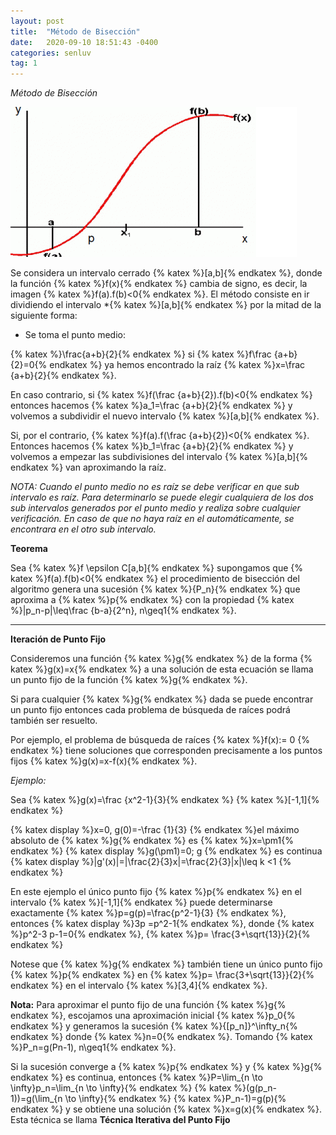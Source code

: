 ```yaml
---
layout: post
title:  "Método de Bisección"
date:   2020-09-10 18:51:43 -0400
categories: senluv
tag: 1
---
```


*Método de Bisección*

![biseccion](/assets/images/biseccion.png)

Se considera un intervalo cerrado {% katex %}[a,b]{% endkatex %}, donde la función {% katex %}f(x){% endkatex %} cambia de signo, es decir, la imagen {% katex %}f(a).f(b)<0{% endkatex %}. El método consiste en ir dividiendo el intervalo *{% katex %}[a,b]{% endkatex %} por la mitad de la siguiente forma: 

- Se toma el punto medio:

{% katex %}\frac{a+b}{2}{% endkatex %}   si  {% katex %}f\frac {a+b}{2}=0{% endkatex %}  ya hemos encontrado la raíz 
{% katex %}x=\frac {a+b}{2}{% endkatex %}. 

En caso contrario, si  {% katex %}f(\frac {a+b}{2}).f(b)<0{% endkatex %} entonces hacemos {% katex %}a_1=\frac {a+b}{2}{% endkatex %} y volvemos a subdividir el nuevo intervalo {% katex %}[a,b]{% endkatex %}. 

Si, por el contrario,  {% katex %}f(a).f(\frac {a+b}{2})<0{% endkatex %}. Entonces hacemos {% katex %}b_1=\frac {a+b}{2}{% endkatex %} y volvemos a empezar las subdivisiones del intervalo {% katex %}[a,b]{% endkatex %} van aproximando la raíz. 

*NOTA: Cuando el punto medio no es raíz se debe verificar en que sub intervalo es raíz. Para determinarlo se puede elegir cualquiera de los dos sub intervalos generados por el punto medio y realiza sobre cualquier verificación. En caso de que no haya raíz en el automáticamente, se encontrara en el otro sub intervalo.*

**Teorema**

Sea {% katex %}f \epsilon C[a,b]{% endkatex %} supongamos que {% katex %}f(a).f(b)<0{% endkatex %} el procedimiento de bisección del algoritmo genera una sucesión {% katex %}{P_n}{% endkatex %} que aproxima a {% katex %}p{% endkatex %} con la propiedad {% katex %}|p_n-p|\leq\frac {b-a}{2^n}, n\geq1{% endkatex %}.


______________________

**Iteración de Punto Fijo**


Consideremos una función {% katex %}g{% endkatex %} de la forma {% katex %}g(x)=x{% endkatex %} a una solución de esta ecuación se llama un punto fijo de la función {% katex %}g{% endkatex %}. 

Si para cualquier {% katex %}g{% endkatex %} dada se puede encontrar un punto fijo entonces cada problema de búsqueda de raíces podrá también ser resuelto. 


Por ejemplo, el problema de búsqueda de raíces {% katex %}f(x):= 0 {% endkatex %} tiene soluciones que corresponden precisamente a los puntos fijos {% katex %}g(x)=x-f(x){% endkatex %}.


*Ejemplo:* 

Sea {% katex %}g(x)=\frac {x^2-1}{3}{% endkatex %} {% katex %}[-1,1]{% endkatex %}

{% katex display %}x=0, g(0)=-\frac {1}{3} {% endkatex %}el máximo absoluto de {% katex %}g{% endkatex %} es {% katex %}x=\pm1{% endkatex %}
{% katex display %}g(\pm1)=0; g {% endkatex %} es continua
{% katex display %}|g'(x)|=|\frac{2}{3}x|=\frac{2}{3}|x|\leq k <1 {% endkatex %}

En este ejemplo el único punto fijo {% katex %}p{% endkatex %} en el intervalo {% katex %}[-1,1]{% endkatex %} puede determinarse exactamente {% katex %}p=g(p)=\frac{p^2-1}{3} {% endkatex %}, entonces 
{% katex display %}3p =p^2-1{% endkatex %}, donde {% katex %}p^2-3 p-1=0{% endkatex %}, {% katex %}p= \frac{3+\sqrt{13}}{2}{% endkatex %}

Notese  que {% katex %}g{% endkatex %} también tiene un único punto fijo {% katex %}p{% endkatex %} en {% katex %}p= \frac{3+\sqrt{13}}{2}{% endkatex %} en el intervalo {% katex %}[3,4]{% endkatex %}.


**Nota:** Para aproximar el punto fijo de una función {% katex %}g{% endkatex %}, escojamos una aproximación inicial {% katex %}p_0{% endkatex %} y generamos la sucesión {% katex %}{[p_n]}^\infty_n{% endkatex %} donde {% katex %}n=0{% endkatex %}. Tomando {% katex %}P_n=g(Pn-1), n\geq1{% endkatex %}.


Si la sucesión converge a {% katex %}p{% endkatex %} y {% katex %}g{% endkatex %} es continua, entonces {% katex %}P=\lim_{n \to \infty}p_n=\lim_{n \to \infty}{% endkatex %} {% katex %}(g(p_n-1))=g(\lim_{n \to \infty}{% endkatex %} {% katex %}P_n-1)=g(p){% endkatex %} y se obtiene una solución {% katex %}x=g(x){% endkatex %}. Esta técnica se llama **Técnica Iterativa del Punto Fijo**

